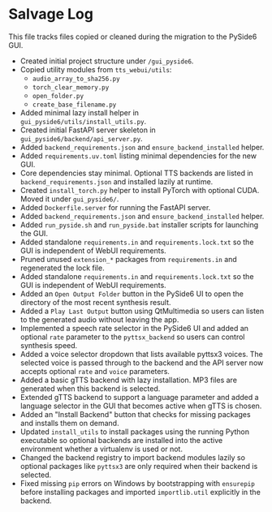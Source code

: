 # Salvage Log

This file tracks files copied or cleaned during the migration to the PySide6 GUI.

- Created initial project structure under `/gui_pyside6`.
- Copied utility modules from `tts_webui/utils`:
  - `audio_array_to_sha256.py`
  - `torch_clear_memory.py`
  - `open_folder.py`
  - `create_base_filename.py`
- Added minimal lazy install helper in `gui_pyside6/utils/install_utils.py`.
- Created initial FastAPI server skeleton in `gui_pyside6/backend/api_server.py`.
- Added `backend_requirements.json` and `ensure_backend_installed` helper.
- Added `requirements.uv.toml` listing minimal dependencies for the new GUI.
- Core dependencies stay minimal. Optional TTS backends are listed in
  `backend_requirements.json` and installed lazily at runtime.
- Created `install_torch.py` helper to install PyTorch with optional CUDA. Moved it under `gui_pyside6/`.
- Added `Dockerfile.server` for running the FastAPI server.
- Added `backend_requirements.json` and `ensure_backend_installed` helper.
- Added `run_pyside.sh` and `run_pyside.bat` installer scripts for launching the GUI.
- Added standalone `requirements.in` and `requirements.lock.txt` so the GUI is independent of WebUI requirements.
- Pruned unused `extension_*` packages from `requirements.in` and regenerated the lock file.
- Added standalone `requirements.in` and `requirements.lock.txt` so the GUI is independent of WebUI requirements.
- Added an `Open Output Folder` button in the PySide6 UI to open the directory of
  the most recent synthesis result.
- Added a `Play Last Output` button using QtMultimedia so users can listen to
  the generated audio without leaving the app.
- Implemented a speech rate selector in the PySide6 UI and added an optional
  `rate` parameter to the `pyttsx_backend` so users can control synthesis speed.
- Added a voice selector dropdown that lists available pyttsx3 voices. The
  selected voice is passed through to the backend and the API server now accepts
  optional `rate` and `voice` parameters.
- Added a basic gTTS backend with lazy installation. MP3 files are generated
  when this backend is selected.
- Extended gTTS backend to support a language parameter and added a language
  selector in the GUI that becomes active when gTTS is chosen.
- Added an "Install Backend" button that checks for missing packages and
  installs them on demand.
- Updated `install_utils` to install packages using the running Python
  executable so optional backends are installed into the active environment
  whether a virtualenv is used or not.
- Changed the backend registry to import backend modules lazily so optional
  packages like `pyttsx3` are only required when their backend is selected.
- Fixed missing `pip` errors on Windows by bootstrapping with `ensurepip` before
  installing packages and imported `importlib.util` explicitly in the backend.

